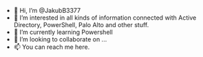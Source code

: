 - 👋 Hi, I’m @JakubB3377
- 👀 I’m interested in all kinds of information connected with Active Directory, PowerShell, Palo Alto and other stuff.
- 🌱 I’m currently learning Powershell
- 💞️ I’m looking to collaborate on ...
- 📫 You can reach me here.

<!---
JakubB3377/JakubB3377 is a ✨ special ✨ repository because its `README.md` (this file) appears on your GitHub profile.
You can click the Preview link to take a look at your changes.
--->
